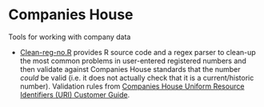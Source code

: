 # Companies House
Tools for working with company data

- [Clean-reg-no.R](https://github.com/FutureEconomiesAnalytics/Companies-House/blob/main/Clean-reg-no.R) provides R source code and a regex parser to clean-up the most common problems in user-entered registered numbers and then validate against Companies House standards that the number *could* be valid (i.e. it does not actually check that it is a current/historic number). Validation rules from [Companies House Uniform Resource Identifiers (URI) Customer Guide](https://assets.publishing.service.gov.uk/government/uploads/system/uploads/attachment_data/file/809682/uniformResourceIdentifiersCustomerGuide.pdf).
